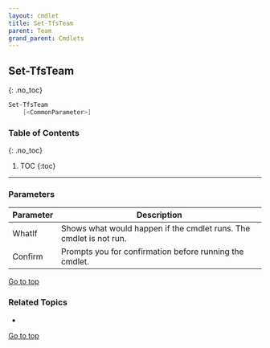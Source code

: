 ```yaml
---
layout: cmdlet
title: Set-TfsTeam
parent: Team
grand_parent: Cmdlets
---
```

## Set-TfsTeam
{: .no_toc}



```powershell
Set-TfsTeam
    [<CommonParameter>]

```

### Table of Contents
{: .no_toc}

1. TOC
{:toc}

-----
### Parameters

| Parameter | Description |
|:----------|-------------|
 | WhatIf | Shows what would happen if the cmdlet runs. The cmdlet is not run. |
 | Confirm | Prompts you for confirmation before running the cmdlet. |
 
[Go to top](#set-tfsteam)

### Related Topics

* 


[Go to top](#set-tfsteam)

